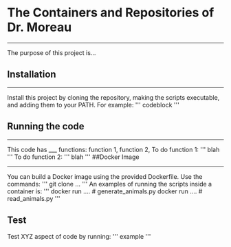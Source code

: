 # The Containers and Repositories of Dr. Moreau
___
The purpose of this project is...

## Installation
___
Install this project by cloning the repository, making the scripts executable, and adding them to your PATH. For example:
'''
codeblock
'''
## Running the code
___
This code has ___ functions: function 1, function 2,
To do function 1:
'''
blah
'''
To do function 2:
'''
blah
'''
##Docker Image
___
You can build a Docker image using the provided Dockerfile. Use the commands:
'''
git clone ...
'''
An examples of running the scripts inside a container is:
'''
docker run ....     # generate_animals.py
docker run ....     # read_animals.py
'''
## Test
Test XYZ aspect of code by running:
'''
example
'''
